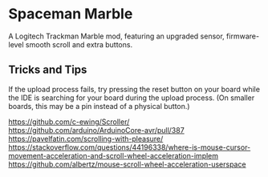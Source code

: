 # Spaceman Marble
A Logitech Trackman Marble mod, featuring an upgraded sensor, firmware-level smooth scroll and extra buttons.

## Tricks and Tips
If the upload process fails, try pressing the reset button on your board while the IDE is searching for your board during the upload process. (On smaller boards, this may be a pin instead of a physical button.)

https://github.com/c-ewing/Scroller/
https://github.com/arduino/ArduinoCore-avr/pull/387
https://pavelfatin.com/scrolling-with-pleasure/
https://stackoverflow.com/questions/44196338/where-is-mouse-cursor-movement-acceleration-and-scroll-wheel-acceleration-implem
https://github.com/albertz/mouse-scroll-wheel-acceleration-userspace
